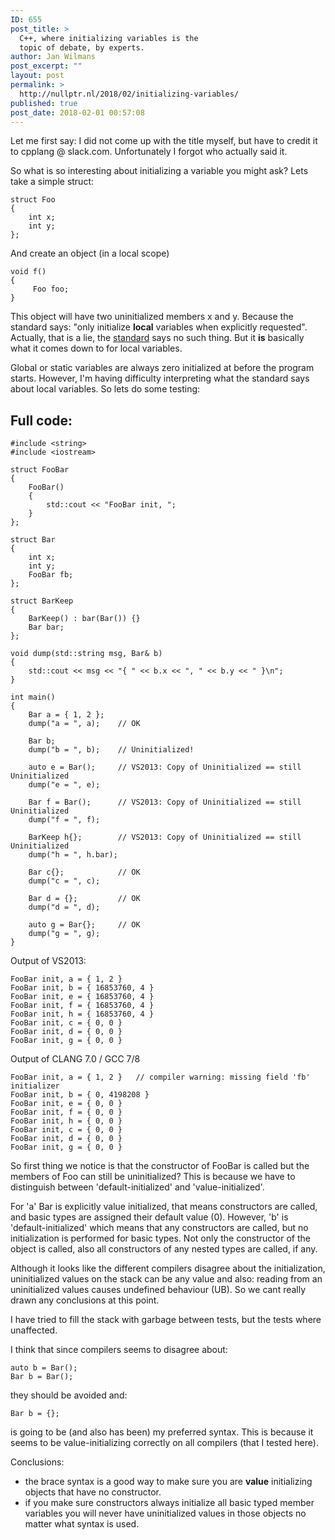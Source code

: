 ```yaml
---
ID: 655
post_title: >
  C++, where initializing variables is the
  topic of debate, by experts.
author: Jan Wilmans
post_excerpt: ""
layout: post
permalink: >
  http://nullptr.nl/2018/02/initializing-variables/
published: true
post_date: 2018-02-01 00:57:08
---
```

Let me first say: I did not come up with the title myself, but have to credit it to cpplang @ slack.com. Unfortunately I forgot who actually said it.

So what is so interesting about initializing a variable you might ask? Lets take a simple struct:

    struct Foo
    {
        int x;
        int y;
    };
    

And create an object (in a local scope)

    void f()
    {
         Foo foo; 
    }
    

This object will have two uninitialized members x and y. Because the standard says: "only initialize **local** variables when explicitly requested". Actually, that is a lie, the [standard][1] says no such thing. But it **is** basically what it comes down to for local variables.

Global or static variables are always zero initialized at before the program starts. However, I'm having difficulty interpreting what the standard says about local variables. So lets do some testing:

## Full code:

    #include <string>
    #include <iostream>
    
    struct FooBar
    {
        FooBar()
        {
            std::cout << "FooBar init, ";
        }
    };
    
    struct Bar
    {
        int x;
        int y;
        FooBar fb;
    };
    
    struct BarKeep
    {
        BarKeep() : bar(Bar()) {}
        Bar bar;
    };
    
    void dump(std::string msg, Bar& b)
    {
        std::cout << msg << "{ " << b.x << ", " << b.y << " }\n";
    }
    
    int main()
    {
        Bar a = { 1, 2 };
        dump("a = ", a);    // OK
    
        Bar b;
        dump("b = ", b);    // Uninitialized!
    
        auto e = Bar();     // VS2013: Copy of Uninitialized == still Uninitialized
        dump("e = ", e);
    
        Bar f = Bar();      // VS2013: Copy of Uninitialized == still Uninitialized
        dump("f = ", f);
    
        BarKeep h{};        // VS2013: Copy of Uninitialized == still Uninitialized
        dump("h = ", h.bar);
    
        Bar c{};            // OK
        dump("c = ", c);
    
        Bar d = {};         // OK
        dump("d = ", d);
    
        auto g = Bar{};     // OK
        dump("g = ", g);
    }
    

Output of VS2013:

    FooBar init, a = { 1, 2 }
    FooBar init, b = { 16853760, 4 }
    FooBar init, e = { 16853760, 4 }
    FooBar init, f = { 16853760, 4 }
    FooBar init, h = { 16853760, 4 }
    FooBar init, c = { 0, 0 }
    FooBar init, d = { 0, 0 }
    FooBar init, g = { 0, 0 }
    

Output of CLANG 7.0 / GCC 7/8

    FooBar init, a = { 1, 2 }   // compiler warning: missing field 'fb' initializer
    FooBar init, b = { 0, 4198208 }
    FooBar init, e = { 0, 0 }
    FooBar init, f = { 0, 0 }
    FooBar init, h = { 0, 0 }
    FooBar init, c = { 0, 0 }
    FooBar init, d = { 0, 0 }
    FooBar init, g = { 0, 0 }
    

So first thing we notice is that the constructor of FooBar is called but the members of Foo can still be uninitialized? This is because we have to distinguish between 'default-initialized' and 'value-initialized'.

For 'a' Bar is explicitly value initialized, that means constructors are called, and basic types are assigned their default value (0). However, 'b' is 'default-initialized' which means that any constructors are called, but no initialization is performed for basic types. Not only the constructor of the object is called, also all constructors of any nested types are called, if any.

Although it looks like the different compilers disagree about the initialization, uninitialized values on the stack can be any value and also: reading from an uninitialized values causes undefined behaviour (UB). So we cant really drawn any conclusions at this point.

I have tried to fill the stack with garbage between tests, but the tests where unaffected.

I think that since compilers seems to disagree about:

    auto b = Bar(); 
    Bar b = Bar();    
    

they should be avoided and:

    Bar b = {};
    

is going to be (and also has been) my preferred syntax. This is because it seems to be value-initializing correctly on all compilers (that I tested here).

Conclusions:

*   the brace syntax is a good way to make sure you are **value** initializing objects that have no constructor. 
*   if you make sure constructors always initialize all basic typed member variables you will never have uninitialized values in those objects no matter what syntax is used.

 [1]: http://eel.is/c++draft/dcl.init